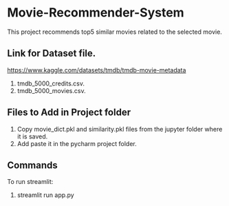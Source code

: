 
# Movie-Recommender-System

This project recommends top5 similar movies related to the selected movie.


## Link for Dataset file.
https://www.kaggle.com/datasets/tmdb/tmdb-movie-metadata

1. tmdb_5000_credits.csv.
2. tmdb_5000_movies.csv.
## Files to Add in Project folder
1. Copy movie_dict.pkl and similarity.pkl files from the jupyter folder where it is saved.
2. Add paste it in the pycharm project folder.
## Commands
To run streamlit:
1. streamlit run app.py